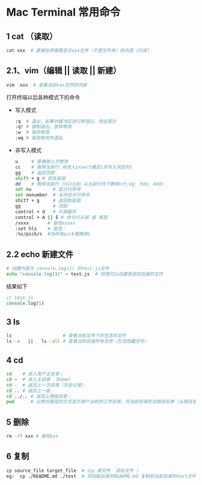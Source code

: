 <!--
 * @Description: Terminal文件夹
 * @Author: xiehuaqiang
 * @FilePath: /kaka-blog/src/docs/kaka/daily-notes/Mac终端常用命令.md
 * @Date: 2021-03-03 17:38:15
 * @LastEditTime: 2021-08-04 11:34:46
-->

# Mac Terminal 常用命令

## 1 cat （读取）

```bash
cat xxx  # 直接在终端里显示xxx文件（不是文件夹）的内容（只读）
```

## 2.1、vim（编辑 || 读取 || 新建）

```bash
vim  xxx  # 查看当前xxx文件的内容
```

打开终端以后各种模式下的命令

- 写入模式

  ```bash
  :q  # 退出，如果对缓冲区进行修改过，则会提示
  :q! # 强制退出，放弃修改
  :w  # 保存修改
  :wq # 保存修改并退出
  ```

- 非写入模式

  ```bash
  u     # 是撤销上次修改
  cc    # 删除当前行 并进入insert模式(非写入状态时)
  gg    # 返回顶部
  shift + g # 前往底部
  dd    # 删除当前行 (${n}dd 从当前行向下删除n行,eg: 3dd, 4dd)
  set nu        # 显示行序号
  set nonumber  # 关闭显示行序号
  shitf + g     # 返回到底部
  gg            # 顶部
  control + d   # 半屏翻页
  control + A || E # 命令行头部 或 尾部
  /xxxx       # 查找xxxxx
  :set hls    # 高亮：
  :%s/pick/s  #将所有pick替换成s
  ```

## 2.2 echo 新建文件

```bash
# 创建内容为 console.log(1) 的test.js文件
echo "console.log(1)" > test.js  # 同理可以创建其他的后缀的文件
```

结果如下

```js
// test.js
console.log(1)
```

## 3 ls

```bash
ls                   # 查看当前文件下的包含的文件
ls -a   ||   ls -all # 查看当前目录所有文件（包含隐藏文件）
```

## 4 cd

```bash
cd    # 进入用户主目录；
cd ~  # 进入主目录 （home）
cd -  # 返回上一次目录（历史记录）
cd .. # 返回上一级
cd ../.. # 返回上两级目录；
pwd      # 以绝对路径的方式显示用户当前的工作目录。将当前目录的全路径名称（从根目录）写入标准输出。全部目录使用‘/’分隔。第一个‘/’表示根目录，最后一个目录是当前目录。执行pwd命令可立刻得知您目前所在
```

## 5 删除

```bash
rm -rf xxx # 删除xxx
```

## 6 复制

```bash
cp source_file target_file  #（cp 源文件  目标文件 ）
eg:  cp ./README.md ./test  # 将同级目录的README.md 复制到当前目录的test文件夹下（如果没有test文件夹系统自动创建）
```
